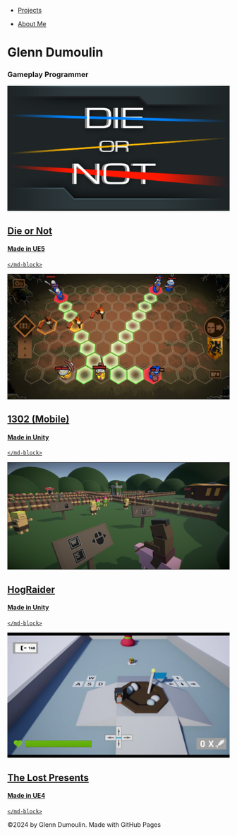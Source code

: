 <link href="./style.css" rel="stylesheet"/>
<link href="./projects.css" rel="stylesheet"/>
<script type="module" src="https://md-block.verou.me/md-block.js"></script>

<div class="nav-bar">
  <md-block>

- <a href="#" class="active">Projects</a>
- <a href="./About/">About Me</a>

  </md-block>
</div>

<div class="title">
  <md-block>

# Glenn Dumoulin

  </md-block>
  <h3>Gameplay Programmer</h3>
</div>

<div class="content">
  <a href="./Projects/DieOrNot/" class="project">
    <img src="./Assets/Projects/DieOrNot/Group20_DieOrNot_LG_01.jpg" alt="Die or Not game logo!" title="Die or Not">
    <md-block>

## Die or Not

#### Made in UE5

    </md-block>
  </a>
  <a href="./Projects/1302/" class="project">
    <img src="./Assets/Projects/1302/01_1302_01.jpg" alt="1302 game snapshot!" title="1302 (Mobile)">
    <md-block>

## 1302 (Mobile)

#### Made in Unity

    </md-block>
  </a>
  <a href="./Projects/HogRaider/" class="project">
    <img src="./Assets/Projects/HogRaider/2DAE15_Dumoulin_Glenn_Unity_Screenshot01.png" alt="HogRaider game snapshot!" title="HogRaider">
    <md-block>

## HogRaider

#### Made in Unity

    </md-block>
  </a>
  <a href="./Projects/TheLostPresents/" class="project">
    <img src="./Assets/Projects/TheLostPresents/TLP_Screenshot01.png" alt="The Lost Presents game snapshot!" title="The Lost Presents">
    <md-block>

## The Lost Presents

#### Made in UE4

    </md-block>
  </a>
</div>

<footer>
  <md-block>

©2024 by Glenn Dumoulin. Made with GitHub Pages

  </md-block>
</footer>
